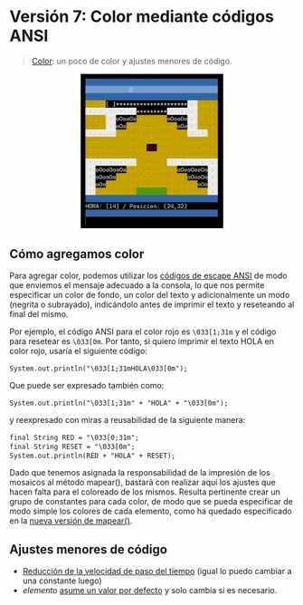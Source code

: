 # Versión 7: Color mediante códigos ANSI

> [Color](ArrayAsociativo007.java): un poco de color y ajustes menores de código.

<div align=center>
    <img src="../../../imagenes/ArrayAsociativoV7.png" width="50%" />
</div>

## Cómo agregamos color

Para agregar color, podemos utilizar los [códigos de escape ANSI](https://en.wikipedia.org/wiki/ANSI_escape_code) de modo que enviemos el mensaje adecuado a la consola, lo que nos permite especificar un color de fondo, un color del texto y adicionalmente un modo (negrita o subrayado), indicándolo antes de imprimir el texto y reseteando al final del mismo.

Por ejemplo, el código ANSI para el color rojo es ```\033[1;31m``` y el código para resetear es ```\033[0m```. Por tanto, si quiero imprimir el texto HOLA en color rojo, usaría el siguiente código:

```
System.out.println("\033[1;31mHOLA\033[0m");
```

Que puede ser expresado también como: 

```
System.out.println("\033[1;31m" + "HOLA" + "\033[0m");
```

y reexpresado con miras a reusabilidad de la siguiente manera: 

```
final String RED = "\033[0;31m";
final String RESET = "\033[0m";
System.out.println(RED + "HOLA" + RESET);
```

Dado que tenemos asignada la responsabilidad de la impresión de los mosaicos al método mapear(), bastará con realizar aquí los ajustes que hacen falta para el coloreado de los mismos. Resulta pertinente crear un grupo de constantes para cada color, de modo que se pueda especificar de modo simple los colores de cada elemento, como ha quedado especificado en la [nueva versión de mapear()](https://github.com/mmasias/misApuntes/blob/09b363a122ac73678410e1b433f1a6381327a138/PROGRAMACION-1/mapasConArrayAsociativo/ArrayAsociativo007.java#L234). 

## Ajustes menores de código

* [Reducción de la velocidad de paso del tiempo](https://github.com/mmasias/misApuntes/blob/36983d6b1b5fa8d5ce8cede0c8fc4ba6b4707eeb/PROGRAMACION-1/mapasConArrayAsociativo/ArrayAsociativo007.java#L174) (igual lo puedo cambiar a una constante luego)
* *elemento* [asume un valor por defecto](https://github.com/mmasias/misApuntes/blob/36983d6b1b5fa8d5ce8cede0c8fc4ba6b4707eeb/PROGRAMACION-1/mapasConArrayAsociativo/ArrayAsociativo007.java#L207) y solo cambia si es necesario.